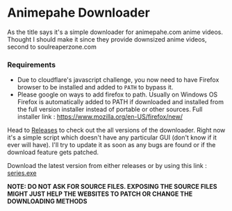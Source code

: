 # Animepahe Downloader
As the title says it's a simple downloader for animepahe.com anime videos. Thought I should make it since they provide downsized anime videos, second to soulreaperzone.com

### Requirements
- Due to cloudflare's javascript challenge, you now need to have Firefox browser to be installed and added to `PATH` to bypass it.
- Please google on ways to add firefox to path. Usually on Windows OS Firefox is automatically added to PATH if downloaded and installed from the full version installer instead of portable or other sources. Full installer link : https://www.mozilla.org/en-US/firefox/new/

Head to [Releases](https://github.com/yashas123/animepahe-downloader/releases) to check out the all versions of the downloader.
Right now it's a simple script which doesn't have any particular GUI (don't know if it ever will have). I'll try to update it as soon as any bugs are found or if the download feature gets patched.

Download the latest version from either releases or by using this link : [series.exe](https://github.com/yashas123/animepahe-downloader/releases/latest/download/series.exe)

**NOTE: DO NOT ASK FOR SOURCE FILES. EXPOSING THE SOURCE FILES MIGHT JUST HELP THE WEBSITES TO PATCH OR CHANGE THE DOWNLOADING METHODS**
